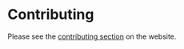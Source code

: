 # Contributing

Please see the [contributing section](https://badges.penpow.dev/contributing) on the website.
